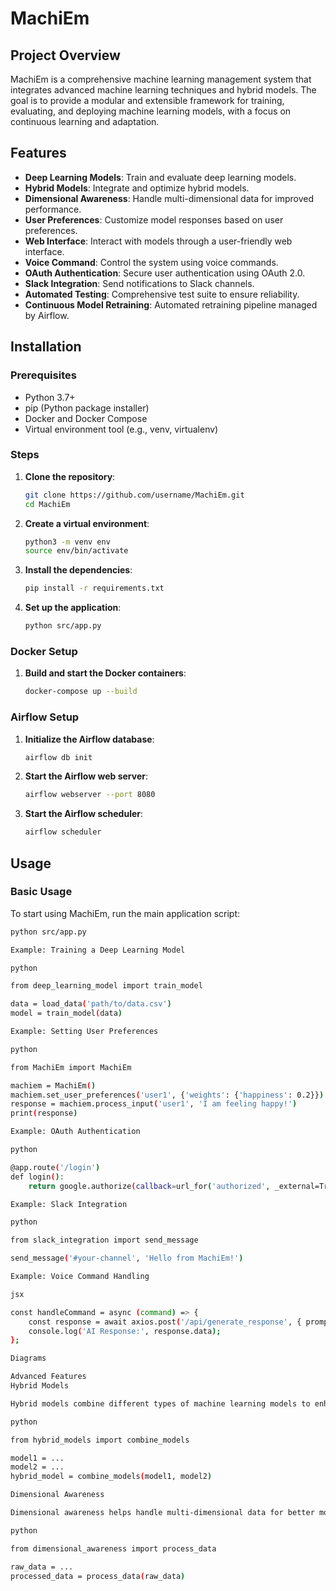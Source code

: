 # MachiEm

## Project Overview
MachiEm is a comprehensive machine learning management system that integrates advanced machine learning techniques and hybrid models. The goal is to provide a modular and extensible framework for training, evaluating, and deploying machine learning models, with a focus on continuous learning and adaptation.

## Features
- **Deep Learning Models**: Train and evaluate deep learning models.
- **Hybrid Models**: Integrate and optimize hybrid models.
- **Dimensional Awareness**: Handle multi-dimensional data for improved performance.
- **User Preferences**: Customize model responses based on user preferences.
- **Web Interface**: Interact with models through a user-friendly web interface.
- **Voice Command**: Control the system using voice commands.
- **OAuth Authentication**: Secure user authentication using OAuth 2.0.
- **Slack Integration**: Send notifications to Slack channels.
- **Automated Testing**: Comprehensive test suite to ensure reliability.
- **Continuous Model Retraining**: Automated retraining pipeline managed by Airflow.

## Installation

### Prerequisites
- Python 3.7+
- pip (Python package installer)
- Docker and Docker Compose
- Virtual environment tool (e.g., venv, virtualenv)

### Steps
1. **Clone the repository**:
    ```sh
    git clone https://github.com/username/MachiEm.git
    cd MachiEm
    ```

2. **Create a virtual environment**:
    ```sh
    python3 -m venv env
    source env/bin/activate
    ```

3. **Install the dependencies**:
    ```sh
    pip install -r requirements.txt
    ```

4. **Set up the application**:
    ```sh
    python src/app.py
    ```

### Docker Setup
1. **Build and start the Docker containers**:
    ```sh
    docker-compose up --build
    ```

### Airflow Setup
1. **Initialize the Airflow database**:
    ```sh
    airflow db init
    ```

2. **Start the Airflow web server**:
    ```sh
    airflow webserver --port 8080
    ```

3. **Start the Airflow scheduler**:
    ```sh
    airflow scheduler
    ```

## Usage

### Basic Usage
To start using MachiEm, run the main application script:

```sh
python src/app.py

Example: Training a Deep Learning Model

python

from deep_learning_model import train_model

data = load_data('path/to/data.csv')
model = train_model(data)

Example: Setting User Preferences

python

from MachiEm import MachiEm

machiem = MachiEm()
machiem.set_user_preferences('user1', {'weights': {'happiness': 0.2}})
response = machiem.process_input('user1', 'I am feeling happy!')
print(response)

Example: OAuth Authentication

python

@app.route('/login')
def login():
    return google.authorize(callback=url_for('authorized', _external=True))

Example: Slack Integration

python

from slack_integration import send_message

send_message('#your-channel', 'Hello from MachiEm!')

Example: Voice Command Handling

jsx

const handleCommand = async (command) => {
    const response = await axios.post('/api/generate_response', { prompt: command });
    console.log('AI Response:', response.data);
};

Diagrams

Advanced Features
Hybrid Models

Hybrid models combine different types of machine learning models to enhance performance. You can integrate hybrid models using the following methods:

python

from hybrid_models import combine_models

model1 = ...
model2 = ...
hybrid_model = combine_models(model1, model2)

Dimensional Awareness

Dimensional awareness helps handle multi-dimensional data for better model performance. Use the dimensional_awareness module to manage this:

python

from dimensional_awareness import process_data

raw_data = ...
processed_data = process_data(raw_data)


